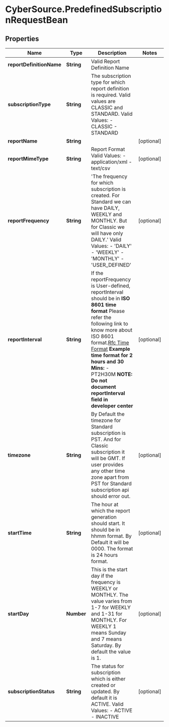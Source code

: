 # CyberSource.PredefinedSubscriptionRequestBean

## Properties
Name | Type | Description | Notes
------------ | ------------- | ------------- | -------------
**reportDefinitionName** | **String** | Valid Report Definition Name | 
**subscriptionType** | **String** | The subscription type for which report definition is required. Valid values are CLASSIC and STANDARD. Valid Values:   - CLASSIC   - STANDARD  | 
**reportName** | **String** |  | [optional] 
**reportMimeType** | **String** | Report Format             Valid Values:   - application/xml   - text/csv  | [optional] 
**reportFrequency** | **String** | &#39;The frequency for which subscription is created. For Standard we can have DAILY, WEEKLY and MONTHLY. But for Classic we will have only DAILY.&#39;  Valid Values: - &#39;DAILY&#39; - &#39;WEEKLY&#39; - &#39;MONTHLY&#39; - &#39;USER_DEFINED&#39;  | [optional] 
**reportInterval** | **String** | If the reportFrequency is User-defined, reportInterval should be in **ISO 8601 time format** Please refer the following link to know more about ISO 8601 format.[Rfc Time Format](https://en.wikipedia.org/wiki/ISO_8601#Durations)  **Example time format for 2 hours and 30 Mins:**   - PT2H30M **NOTE: Do not document reportInterval field in developer center**  | [optional] 
**timezone** | **String** | By Default the timezone for Standard subscription is PST. And for Classic subscription it will be GMT. If user provides any other time zone apart from PST for Standard subscription api should error out. | [optional] 
**startTime** | **String** | The hour at which the report generation should start. It should be in hhmm format. By Default it will be 0000. The format is 24 hours format. | [optional] 
**startDay** | **Number** | This is the start day if the frequency is WEEKLY or MONTHLY. The value varies from 1-7 for WEEKLY and 1-31 for MONTHLY. For WEEKLY 1 means Sunday and 7 means Saturday. By default the value is 1. | [optional] 
**subscriptionStatus** | **String** | The status for subscription which is either created or updated. By default it is ACTIVE. Valid Values:   - ACTIVE   - INACTIVE  | [optional] 


